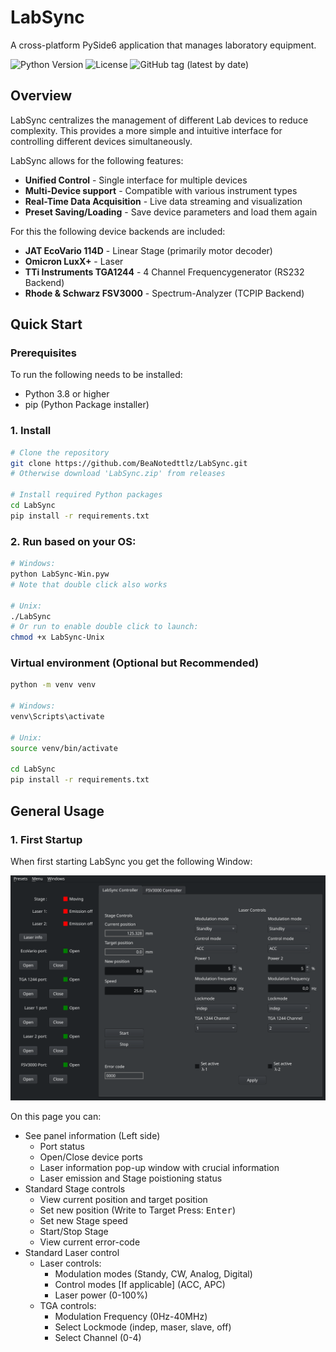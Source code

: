 # LabSync

A cross-platform PySide6 application that manages laboratory equipment.

![Python Version](https://img.shields.io/badge/python-3.8%2B-blue)
![License](https://img.shields.io/badge/license-MIT-green)
![GitHub tag (latest by date)](https://img.shields.io/github/v/tag/BeaNotedttlz/LabSync)

## Overview

LabSync centralizes the management of different Lab devices to reduce complexity.
This provides a more simple and intuitive interface for controlling different devices simultaneously.

LabSync allows for the following features:

* **Unified Control** - Single interface for multiple devices
* **Multi-Device support** - Compatible with various instrument types
* **Real-Time Data Acquisition** - Live data streaming and visualization
* **Preset Saving/Loading** - Save device parameters and load them again

For this the following device backends are included:

* **JAT EcoVario 114D** - Linear Stage (primarily motor decoder) 
* **Omicron LuxX+** - Laser
* **TTi Instruments TGA1244** - 4 Channel Frequencygenerator (RS232 Backend) 
* **Rhode & Schwarz FSV3000** - Spectrum-Analyzer (TCPIP Backend)

## Quick Start

### Prerequisites

To run the following needs to be installed:

* Python 3.8 or higher
* pip (Python Package installer)

### 1. Install
```bash
# Clone the repository
git clone https://github.com/BeaNotedttlz/LabSync.git
# Otherwise download 'LabSync.zip' from releases

# Install required Python packages
cd LabSync
pip install -r requirements.txt
```

### 2. Run based on your OS:
```bash
# Windows:
python LabSync-Win.pyw
# Note that double click also works

# Unix:
./LabSync
# Or run to enable double click to launch:
chmod +x LabSync-Unix  
```
### Virtual environment (Optional but Recommended)
```bash
python -m venv venv

# Windows:
venv\Scripts\activate

# Unix:
source venv/bin/activate

cd LabSync
pip install -r requirements.txt
```

## General Usage

### 1. First Startup

When first starting LabSync you get the following Window:

![LabSync normal tab](NormTab.png)

On this page you can:

* See panel information (Left side)
  * Port status
  * Open/Close device ports
  * Laser information pop-up window with crucial information
  * Laser emission and Stage poistioning status
* Standard Stage controls
  * View current position and target position
  * Set new position (Write to Target Press: <kbd>Enter</kbd>)
  * Set new Stage speed
  * Start/Stop Stage
  * View current error-code
* Standard Laser control
  * Laser controls:
    * Modulation modes (Standy, CW, Analog, Digital)
    * Control modes [If applicable] (ACC, APC)
    * Laser power (0-100%)
  * TGA controls:
    * Modulation Frequency (0Hz-40MHz)
    * Select Lockmode (indep, maser, slave, off)
    * Select Channel (0-4)
